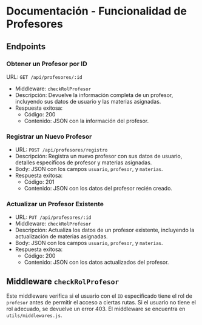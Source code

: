 # Documentación - Funcionalidad de Profesores

## Endpoints

### Obtener un Profesor por ID

URL: `GET /api/profesores/:id`
- Middleware: `checkRolProfesor`
- Descripción: Devuelve la información completa de un profesor, incluyendo sus datos de usuario y las materias asignadas.
- Respuesta exitosa:
  - Código: 200
  - Contenido: JSON con la información del profesor.

### Registrar un Nuevo Profesor

- URL: `POST /api/profesores/registro`
- Descripción: Registra un nuevo profesor con sus datos de usuario, detalles específicos de profesor y materias asignadas.
- Body: JSON con los campos `usuario`, `profesor`, y `materias`.
- Respuesta exitosa:
  - Código: 201
  - Contenido: JSON con los datos del profesor recién creado.

### Actualizar un Profesor Existente

- URL: `PUT /api/profesores/:id`
- Middleware: `checkRolProfesor`
- Descripción: Actualiza los datos de un profesor existente, incluyendo la actualización de materias asignadas.
- Body: JSON con los campos `usuario`, `profesor`, y `materias`.
- Respuesta exitosa:
  - Código: 200
  - Contenido: JSON con los datos actualizados del profesor.

## Middleware `checkRolProfesor`

Este middleware verifica si el usuario con el `ID` especificado tiene el rol de `profesor` antes de permitir el acceso a ciertas rutas. Si el usuario no tiene el rol adecuado, se devuelve un error 403. El middleware se encuentra en `utils/middlewares.js`.

